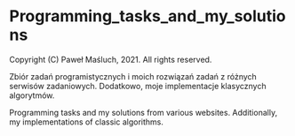 # Programming_tasks_and_my_solutions

Copyright (C) Paweł Maśluch, 2021. All rights reserved.

Zbiór zadań programistycznych i moich rozwiązań zadań z różnych serwisów zadaniowych.
Dodatkowo, moje implementacje klasycznych algorytmów.

Programming tasks and my solutions from various websites.
Additionally, my implementations of classic algorithms.
